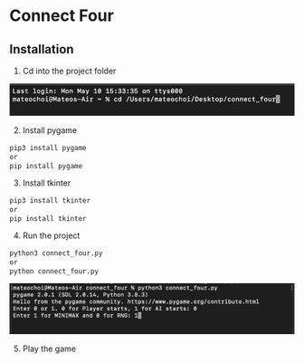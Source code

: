 # Connect Four

## Installation
1. Cd into the project folder
   
![CD into folder](/images_readme/cd.png)
   

2. Install pygame

```
pip3 install pygame
or
pip install pygame
```

3. Install tkinter

```
pip3 install tkinter
or
pip install tkinter
```

4. Run the project
```
python3 connect_four.py
or
python connect_four.py
```

![Enter options](/images_readme/options.png)

5. Play the game
